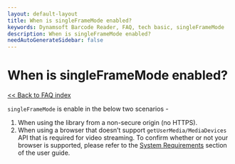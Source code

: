 ```yaml
---
layout: default-layout
title: When is singleFrameMode enabled?
keywords: Dynamsoft Barcode Reader, FAQ, tech basic, singleFrameMode
description: When is singleFrameMode enabled?
needAutoGenerateSidebar: false
---
```


# When is singleFrameMode enabled?

[<< Back to FAQ index](index.md)

`singleFrameMode` is enable in the below two scenarios -

1. When using the library from a non-secure origin (no HTTPS).
2. When using a browser that doesn’t support `getUserMedia/MediaDevices` API that is required for video streaming. To confirm whether or not your browser is supported, please refer to the [System Requirements](https://www.dynamsoft.com/barcode-reader/programming/javascript/user-guide/?ver=latest#system-requirements) section of the user guide.
